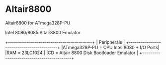 # Altair8800
Altair8800 for ATmega328P-PU

Intel 8080/8085 Altair8800 Emulator

+------------------------------------------+
|               Peripherals                |
+------------------------------------------+
|ATmega328P-PU = CPU Intel 8080 + I/O Ports|
|RAM = 23LC1024                            |
|CD = Altair 8800 Disk Bootloader Emulator |
+------------------------------------------+
